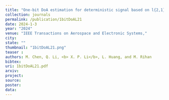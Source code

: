 ```yaml
---
title: "One-bit DoA estimation for deterministic signal based on l{2,1}-norm minimization"
collection: journals
permalink: /publication/1bitDoAL21
date: 2024-1-3
year: "2024"
venue: "IEEE Transactions on Aerospace and Electronic Systems,"
city: 
state: ""
thumbnail: "1bitDoAL21.png"
teaser : 
authors: M. Chen, Q. Li, <b> X. P. Li</b>, L. Huang, and M. Rihan
bibtex: 
uri: 1bitDoAL21.pdf
arxiv: 
project: 
source: 
poster: 
data:
---
```

